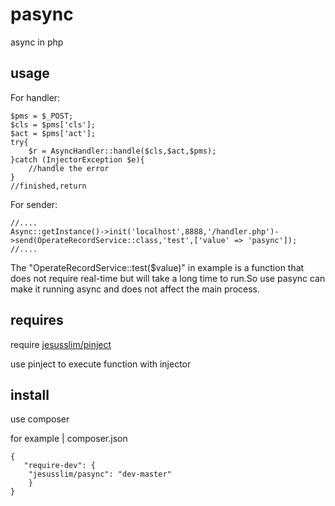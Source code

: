 # pasync
async in php

## usage

For handler:

	$pms = $_POST;
	$cls = $pms['cls'];
	$act = $pms['act'];
	try{
	    $r = AsyncHandler::handle($cls,$act,$pms);
	}catch (InjectorException $e){
	    //handle the error
	}
	//finished,return
	
For sender:

	//....
	Async::getInstance()->init('localhost',8888,'/handler.php')->send(OperateRecordService::class,'test',['value' => 'pasync']);
	//....
	
The "OperateRecordService::test($value)" in example is a function that does not require real-time but will take a long time to run.So use pasync can make it running async and does not affect the main process.

## requires

require [jesusslim/pinject](https://github.com/jesusslim/pinject)

use pinject to execute function with injector

## install

use composer

for example | composer.json

	{
       "require-dev": {
       	"jesusslim/pasync": "dev-master"
    	}
	}